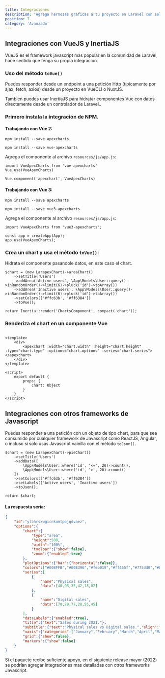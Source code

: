 ```yaml
---
title: Integraciones
description: 'Agrega hermosas gráficas a tu proyecto en Laravel con solo un facade.'
position: 7
category: 'Avanzado'
---
```


## Integraciones con VueJS y InertiaJS

VueJS es el framework javascript mas popular en la comunidad de Laravel, hace sentido que tenga su propía integración.

### Uso del método `toVue()`

Puedes responder desde un endpoint a una petición Http (típicamente por ajax, fetch, axios) desde un proyecto en VueCLI o NuxtJS.

Tambien puedes usar InertiaJS para hidratar componentes Vue con datos directamente desde un controlador de Laravel..

### Primero instala la integración de NPM.

#### Trabajando con Vue 2:

```bash[terminal/cmd]
npm install --save apexcharts
```

```bash[terminal/cmd]
npm install --save vue-apexcharts
```

Agrega el componente al archivo `resources/js/app.js`:

```js[resources/js/app.js]
import VueApexCharts from 'vue-apexcharts'
Vue.use(VueApexCharts)

Vue.component('apexchart', VueApexCharts)
```

#### Trabajando con Vue 3:

```bash[terminal/cmd]
npm install --save apexcharts
```

```bash[terminal/cmd]
npm install --save vue3-apexcharts
```

Agrega el componente al archivo `resources/js/app.js`:

```js[resources/js/app.js]
import VueApexCharts from "vue3-apexcharts";

const app = createApp(App);
app.use(VueApexCharts);
```

### Crea un chart y usa el método `toVue()`:

Hidrata el componente pasandole datos, en este caso el chart.

```php[php]
$chart = (new LarapexChart)->areaChart()
    ->setTitle('Users')
    ->addArea('Active users', \App\Models\User::query()->inRandomOrder()->limit(6)->pluck('id')->toArray())
    ->addArea('Inactive users', \App\Models\User::query()->inRandomOrder()->limit(6)->pluck('id')->toArray())
    ->setColors(['#ffc63b', '#ff6384'])
    ->toVue();

return Inertia::render('ChartsComponent', compact('chart'));
```

### Renderiza el chart en un componente Vue

```vue[resources/js/Pages/Chart.vue]

<template>
    <div>
        <apexchart :width="chart.width" :height="chart.height" :type="chart.type" :options="chart.options" :series="chart.series"></apexchart>
    </div>
</template>

<script>
    export default {
        props: {
            chart: Object
        }
    }
</script>

```

<integrations-vue-area-chart></integrations-vue-area-chart>

## Integraciones con otros frameworks de Javascript

Puedes responder a una petición con un objeto de tipo chart, para que sea consumido por cualquier framework de Javascript como ReactJS, Angular, o incluso si solo usas Javascript vainilla con el método `toJson()`.

```php[php]
$chart = (new LarapexChart)->pieChart()
    ->setTitle('Users')
    ->addData([
        \App\Models\User::where('id', '<=', 20)->count(),
        \App\Models\User::where('id', '>', 20)->count()
    ])
    ->setColors(['#ffc63b', '#ff6384'])
    ->setLabels(['Active users', 'Inactive users'])
    ->toJson();

return $chart;
```

#### La respuesta sería:

```json
{
    "id":"ylbhrsxwgicnkumtpojqdvaez",
    "options":{
        "chart":{
            "type":"area",
            "height":500,
            "width":"100%",
            "toolbar":{"show":false},
            "zoom":{"enabled":true}
        },
        "plotOptions":{"bar":{"horizontal":false}},
        "colors":["#008FFB","#00E396","#feb019","#ff455f","#775dd0","#80effe","#0077B5","#ff6384","#c9cbcf","#0057ff","00a9f4","#2ccdc9","#5e72e4"],
        "series":[
            {
                "name":"Physical sales",
                "data":[40,93,35,42,18,82]
            },
            {
                "name":"Digital sales",
                "data":[70,29,77,28,55,45]
            }
        ],
        "dataLabels":{"enabled":true},
        "title":{"text":"Sales during 2021."},
        "subtitle":{"text":"Physical sales vs Digital sales.","align":"left"},
        "xaxis":{"categories":["January","February","March","April","May","June"]},
        "grid":{"show":false},
        "markers":{"show":false}
    }
}
```

<alert type="info">
    Si el paquete recibe suficiente apoyo, en el siguiente release mayor (2022) se podrían agregar integraciones mas detalladas con otros frameworks Javascript.
</alert>